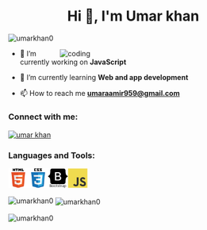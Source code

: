<h1 align="center">Hi 👋, I'm Umar khan</h1>
<p align="left"> <img src="https://komarev.com/ghpvc/?username=umarkhan0&label=Profile%20views&color=0e75b6&style=flat" alt="umarkhan0" /> </p>
<img align="right" alt="coding"width="400px" src="https://user-images.githubusercontent.com/55389276/140866485-8fb1c876-9a8f-4d6a-98dc-08c4981eaf70.gif">

- 🔭 I’m currently working on **JavaScript**

- 🌱 I’m currently learning **Web and app development**

- 📫 How to reach me **umaraamir959@gmail.com**

<h3 align="left">Connect with me:</h3><p align="left"><a href="https://www.linkedin.com/in/umar-khan-06a7ba265" target="blank"><img align="center" src="https://raw.githubusercontent.com/rahuldkjain/github-profile-readme-generator/master/src/images/icons/Social/linked-in-alt.svg" alt="umar khan" height="30" width="40" /></a></p><h3 align="left">Languages and Tools:</h3><p align="left"><a href="https://getbootstrap.com" target="_blank" rel="noreferrer"><a href="https://www.w3.org/html/" target="_blank" rel="noreferrer"><img src="https://raw.githubusercontent.com/devicons/devicon/master/icons/html5/html5-original-wordmark.svg" alt="html5" width="40" height="40"/></a><a href="https://www.w3schools.com/css/" target="_blank" rel="noreferrer"><img src="https://raw.githubusercontent.com/devicons/devicon/master/icons/css3/css3-original-wordmark.svg" alt="css3" width="40" height="40"/></a><img src="https://raw.githubusercontent.com/devicons/devicon/master/icons/bootstrap/bootstrap-plain-wordmark.svg" alt="bootstrap" width="40" height="40"/></a><a href="https://developer.mozilla.org/en-US/docs/Web/JavaScript" target="_blank" rel="noreferrer"><img src="https://raw.githubusercontent.com/devicons/devicon/master/icons/javascript/javascript-original.svg" alt="javascript" width="40" height="40"/></a></p><p><img align="left" src="https://github-readme-stats.vercel.app/api/top-langs?username=umarkhan0&show_icons=true&locale=en&layout=compact" alt="umarkhan0" /></p><p>&nbsp;<img align="center" src="https://github-readme-stats.vercel.app/api?username=umarkhan0&show_icons=true&locale=en" alt="umarkhan0" /></p><p><img align="center" src="https://github-readme-streak-stats.herokuapp.com/?user=umarkhan0&" alt="umarkhan0" /></p>
